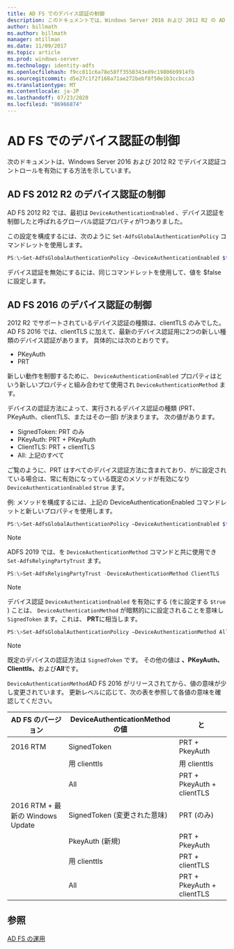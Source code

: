 ```yaml
---
title: AD FS でのデバイス認証の制御
description: このドキュメントでは、Windows Server 2016 および 2012 R2 の AD FS でデバイス認証を有効にする方法について説明します。
author: billmath
ms.author: billmath
manager: mtillman
ms.date: 11/09/2017
ms.topic: article
ms.prod: windows-server
ms.technology: identity-adfs
ms.openlocfilehash: f9cc811c6a78e58ff3550343e89c19806b9914fb
ms.sourcegitcommit: d5e27c1f2f168a71ae272bebf8f50e1b3ccbcca3
ms.translationtype: MT
ms.contentlocale: ja-JP
ms.lasthandoff: 07/23/2020
ms.locfileid: "86966874"
---
```

# <a name="device-authentication-controls-in-ad-fs"></a>AD FS でのデバイス認証の制御
次のドキュメントは、Windows Server 2016 および 2012 R2 でデバイス認証コントロールを有効にする方法を示しています。

## <a name="device-authentication-controls-in-ad-fs-2012-r2"></a>AD FS 2012 R2 のデバイス認証の制御
AD FS 2012 R2 では、最初は `DeviceAuthenticationEnabled` 、デバイス認証を制御したと呼ばれるグローバル認証プロパティが1つありました。

この設定を構成するには、次のように `Set-AdfsGlobalAuthenticationPolicy` コマンドレットを使用します。


``` powershell
PS:\>Set-AdfsGlobalAuthenticationPolicy –DeviceAuthenticationEnabled $true
```



デバイス認証を無効にするには、同じコマンドレットを使用して、値を $false に設定します。

## <a name="device-authentication-controls-in-ad-fs-2016"></a>AD FS 2016 のデバイス認証の制御
2012 R2 でサポートされているデバイス認証の種類は、clientTLS のみでした。  AD FS 2016 では、clientTLS に加えて、最新のデバイス認証用に2つの新しい種類のデバイス認証があります。  具体的には次のとおりです。
- PKeyAuth
- PRT

新しい動作を制御するために、 `DeviceAuthenticationEnabled` プロパティはという新しいプロパティと組み合わせて使用され `DeviceAuthenticationMethod` ます。  

デバイスの認証方法によって、実行されるデバイス認証の種類 (PRT、PKeyAuth、clientTLS、またはその一部) が決まります。
次の値があります。
 - SignedToken: PRT のみ
 - PKeyAuth: PRT + PKeyAuth
 - ClientTLS: PRT + clientTLS
 - All: 上記のすべて

ご覧のように、PRT はすべてのデバイス認証方法に含まれており、がに設定されている場合は、常に有効になっている既定のメソッドが有効になり `DeviceAuthenticationEnabled` `$true` ます。

例: メソッドを構成するには、上記の DeviceAuthenticationEnabled コマンドレットと新しいプロパティを使用します。

``` powershell
PS:\>Set-AdfsGlobalAuthenticationPolicy –DeviceAuthenticationEnabled $true
```

>[!NOTE]
> ADFS 2019 では、を `DeviceAuthenticationMethod` コマンドと共に使用でき `Set-AdfsRelyingPartyTrust` ます。

``` powershell
PS:\>Set-AdfsRelyingPartyTrust -DeviceAuthenticationMethod ClientTLS
```

>[!NOTE]
> デバイス認証 `DeviceAuthenticationEnabled` を有効にする (をに設定する `$true` ) ことは、 `DeviceAuthenticationMethod` が暗黙的にに設定されることを意味し `SignedToken` ます。これは、 **PRT**に相当します。


``` powershell
PS:\>Set-AdfsGlobalAuthenticationPolicy –DeviceAuthenticationMethod All
```
> [!NOTE]
> 既定のデバイスの認証方法は `SignedToken` です。  その他の値は **、PKeyAuth、**<strong>Clienttls、</strong>および**All**です。

`DeviceAuthenticationMethod`AD FS 2016 がリリースされてから、値の意味が少し変更されています。  更新レベルに応じて、次の表を参照して各値の意味を確認してください。


|AD FS のバージョン|DeviceAuthenticationMethod の値|と|
| ----- | ----- | ----- |
|2016 RTM|SignedToken|PRT + PkeyAuth|
||用 clienttls|用 clienttls|
||All|PRT + PkeyAuth + clientTLS|
|2016 RTM + 最新の Windows Update|SignedToken (変更された意味)|PRT (のみ)|
||PkeyAuth (新規)|PRT + PkeyAuth|
||用 clienttls|PRT + clientTLS|
||All|PRT + PkeyAuth + clientTLS|

## <a name="see-also"></a>参照
[AD FS の運用](../ad-fs-operations.md)
